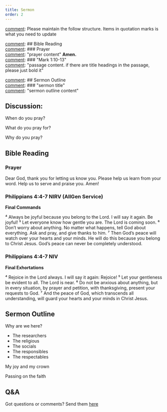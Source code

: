 ```yaml
---
title: Sermon 
order: 2
---
```


[comment]: Please maintain the follow structure. Items in quotation marks is what you need to update

[comment]: ## Bible Reading  
[comment]: ### Prayer  
[comment]: "prayer content"  **Amen.**  
[comment]:  ### "Mark 1:10-13"  
[comment]: "passage content. if there are title headings in the passage, please just bold it"  

[comment]: ## Sermon Outline  
[comment]: ### "sermon title"  
[comment]: "sermon outline content"  

[comment]: ------------------------------------------------------------------------------------
## Discussion: 
When do you pray? 

What do you pray for? 

Why do you pray? 

## Bible Reading
### Prayer
Dear God, thank you for letting us know you. Please help us learn from your word. Help us to serve and praise you. Amen!

### Philippians 4:4-7 NIRV (AllGen Service) 
**Final Commands**

⁴ Always be joyful because you belong to the Lord. I will say it again. Be joyful! ⁵ Let everyone know how gentle you are. The Lord is coming soon. ⁶ Don’t worry about anything. No matter what happens, tell God about everything. Ask and pray, and give thanks to him. ⁷ Then God’s peace will watch over your hearts and your minds. He will do this because you belong to Christ Jesus. God’s peace can never be completely understood.

### Philippians 4:4-7 NIV
**Final Exhortations**

⁴ Rejoice in the Lord always. I will say it again: Rejoice! ⁵ Let your gentleness be evident to all. The Lord is near. ⁶ Do not be anxious about anything, but in every situation, by prayer and petition, with thanksgiving, present your requests to God. ⁷ And the peace of God, which transcends all understanding, will guard your hearts and your minds in Christ Jesus.

## Sermon Outline

Why are we here? 
- The researchers 
- The religious 
- The socials
- The responsibles
- The respectables 

My joy and my crown 

Passing on the faith 


## Q&A
Got questions or comments? Send them [here](https://tinyurl.com/SGHACQuestionsAnswers)
